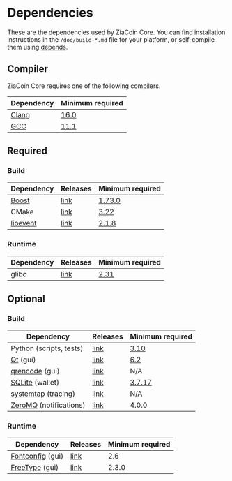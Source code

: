 # Dependencies

These are the dependencies used by ZiaCoin Core.
You can find installation instructions in the `/doc/build-*.md` file for your platform, or self-compile
them using [depends](/depends/README.md).

## Compiler

ZiaCoin Core requires one of the following compilers.

| Dependency | Minimum required |
| --- | --- |
| [Clang](https://clang.llvm.org) | [16.0](https://github.com/ziacoin/ziacoin/pull/30263) |
| [GCC](https://gcc.gnu.org) | [11.1](https://github.com/ziacoin/ziacoin/pull/29091) |

## Required

### Build

| Dependency | Releases | Minimum required |
| --- | --- | --- |
| [Boost](../depends/packages/boost.mk) | [link](https://www.boost.org/users/download/) | [1.73.0](https://github.com/ziacoin/ziacoin/pull/29066) |
| CMake | [link](https://cmake.org/) | [3.22](https://github.com/ziacoin/ziacoin/pull/30454) |
| [libevent](../depends/packages/libevent.mk) | [link](https://github.com/libevent/libevent/releases) | [2.1.8](https://github.com/ziacoin/ziacoin/pull/24681) |

### Runtime

| Dependency | Releases | Minimum required |
| --- | --- | --- |
| glibc | [link](https://www.gnu.org/software/libc/) | [2.31](https://github.com/ziacoin/ziacoin/pull/29987)

## Optional

### Build

| Dependency | Releases | Minimum required |
| --- | --- | --- |
| Python (scripts, tests) | [link](https://www.python.org) | [3.10](https://github.com/ziacoin/ziacoin/pull/30527) |
| [Qt](../depends/packages/qt.mk) (gui) | [link](https://download.qt.io/archive/qt/) | [6.2](https://github.com/ziacoin/ziacoin/pull/30997) |
| [qrencode](../depends/packages/qrencode.mk) (gui) | [link](https://fukuchi.org/works/qrencode/) | N/A |
| [SQLite](../depends/packages/sqlite.mk) (wallet) | [link](https://sqlite.org) | [3.7.17](https://github.com/ziacoin/ziacoin/pull/19077) |
| [systemtap](../depends/packages/systemtap.mk) ([tracing](tracing.md)) | [link](https://sourceware.org/systemtap/) | N/A |
| [ZeroMQ](../depends/packages/zeromq.mk) (notifications) | [link](https://github.com/zeromq/libzmq/releases) | 4.0.0 |

### Runtime

| Dependency | Releases | Minimum required |
| --- | --- | --- |
| [Fontconfig](../depends/packages/fontconfig.mk) (gui) | [link](https://www.freedesktop.org/wiki/Software/fontconfig/) | 2.6 |
| [FreeType](../depends/packages/freetype.mk) (gui) | [link](https://freetype.org) | 2.3.0 |
